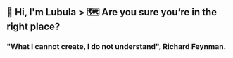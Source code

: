 ##  👋 Hi, I'm **Lubula** > 🗺️ Are you sure you’re in the right place?  
### "What I cannot create, I do not understand", Richard Feynman.
<!--
**Lubula/Lubula** is a ✨ _special_ ✨ repository because its `README.md` (this file) appears on your GitHub profile.

Here are some ideas to get you started:

- 🔭 AI Engineer with five years of experience in data science, possessing a strong foundation in data analytics and software engineering principles to drive innovation and deliver measurable business impact. Proficient in Python, SQL, Machine Learning (ML) frameworks, and End-To-End Machine Learning (ML) Pipeline Development to develop scalable AI solutions that foster growth.

- 📫 How to reach me: nsansadesigns@gmail.com

- ⚡ Fun fact: Berserk, the manag is the greatest piec of litrture other than the Holy Bible

